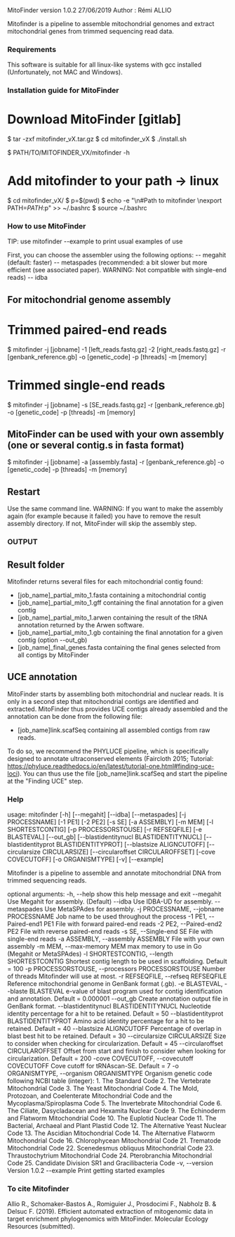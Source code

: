 MitoFinder version 1.0.2		27/06/2019
Author : Rémi ALLIO

Mitofinder is a pipeline to assemble mitochondrial genomes and extract mitochondrial genes from trimmed 
sequencing read data.

### Requirements

This software is suitable for all linux-like systems with gcc installed (Unfortunately, not MAC and Windows).

### Installation guide for MitoFinder

# Download MitoFinder [gitlab]

$ tar -zxf mitofinder_vX.tar.gz
$ cd mitofinder_vX
$ ./install.sh

$ PATH/TO/MITOFINDER_VX/mitofinder -h

# Add mitofinder to your path -> linux

$ cd mitofinder_vX/
$ p=$(pwd)
$ echo -e "\n#Path to mitofinder \nexport PATH=$PATH:$p" >> ~/.bashrc 
$ source ~/.bashrc

### How to use MitoFinder
TIP: use mitofinder --example to print usual examples of use

First, you can choose the assembler using the following options:
-- megahit 				(default: faster)
-- metaspades			(recommended: a bit slower but more efficient (see associated paper). WARNING: Not compatible with single-end reads)
-- idba

## For mitochondrial genome assembly 

# Trimmed paired-end reads
$ mitofinder -j [jobname] -1 [left_reads.fastq.gz] -2 [right_reads.fastq.gz] -r [genbank_reference.gb] -o [genetic_code] -p [threads] -m [memory]

# Trimmed single-end reads
$ mitofinder -j [jobname] -s [SE_reads.fastq.gz] -r [genbank_reference.gb] -o [genetic_code] -p [threads] -m [memory]

## MitoFinder can be used with your own assembly (one or several contig.s in fasta format)
$ mitofinder -j [jobname] -a [assembly.fasta] -r [genbank_reference.gb] -o [genetic_code] -p [threads] -m [memory]

## Restart
Use the same command line.
WARNING: If you want to make the assembly again (for example because it failed) you have to remove the result assembly directory. If not, MitoFinder will skip the assembly step.

### OUTPUT

## Result folder

Mitofinder returns several files for each mitochondrial contig found:
- [job_name]_partial_mito_1.fasta				containing a mitochondrial contig
- [job_name]_partial_mito_1.gff				containing the final annotation for a given contig
- [job_name]_partial_mito_1.arwen				containing the result of the tRNA annotation returned by the Arwen software.
- [job_name]_partial_mito_1.gb 				containing the final annotation for a given contig (option --out_gb)
- [job_name]_final_genes.fasta				containing the final genes selected from all contigs by MitoFinder 


## UCE annotation
MitoFinder starts by assembling both mitochondrial and nuclear reads. It is only in a second step that mitochondrial contigs are identified and extracted.
MitoFinder thus provides UCE contigs already assembled and the annotation can be done from the following file:
- [job_name]link.scafSeq 	containing all assembled contigs from raw reads. 

To do so, we recommend the PHYLUCE pipeline, which is specifically designed to annotate ultraconserved elements (Faircloth  2015; Tutorial: https://phyluce.readthedocs.io/en/latest/tutorial-one.html#finding-uce-loci).
You can thus use the file [job_name]link.scafSeq and start the pipeline at the "Finding UCE" step.

### Help
usage: mitofinder [-h] [--megahit] [--idba] [--metaspades] [-j PROCESSNAME]
                  [-1 PE1] [-2 PE2] [-s SE] [-a ASSEMBLY] [-m MEM]
                  [-l SHORTESTCONTIG] [-p PROCESSORSTOUSE] [-r REFSEQFILE]
                  [-e BLASTEVAL] [--out_gb]
                  [--blastidentitynucl BLASTIDENTITYNUCL]
                  [--blastidentityprot BLASTIDENTITYPROT]
                  [--blastsize ALIGNCUTOFF] [--circularsize CIRCULARSIZE]
                  [--circularoffset CIRCULAROFFSET] [-cove COVECUTOFF]
                  [-o ORGANISMTYPE] [-v] [--example]

Mitofinder is a pipeline to assemble and annotate mitochondrial DNA from
trimmed sequencing reads.

optional arguments:
  -h, --help            show this help message and exit
  --megahit             Use Megahit for assembly. (Default)
  --idba                Use IDBA-UD for assembly.
  --metaspades          Use MetaSPAdes for assembly.
  -j PROCESSNAME, --jobname PROCESSNAME
                        Job name to be used throughout the process
  -1 PE1, --Paired-end1 PE1
                        File with forward paired-end reads
  -2 PE2, --Paired-end2 PE2
                        File with reverse paired-end reads
  -s SE, --Single-end SE
                        File with single-end reads
  -a ASSEMBLY, --assembly ASSEMBLY
                        File with your own assembly
  -m MEM, --max-memory MEM
                        max memory to use in Go (Megahit or MetaSPAdes)
  -l SHORTESTCONTIG, --length SHORTESTCONTIG
                        Shortest contig length to be used in scaffolding.
                        Default = 100
  -p PROCESSORSTOUSE, --processors PROCESSORSTOUSE
                        Number of threads Mitofinder will use at most.
  -r REFSEQFILE, --refseq REFSEQFILE
                        Reference mitochondrial genome in GenBank format
                        (.gb).
  -e BLASTEVAL, --blaste BLASTEVAL
                        e-value of blast program used for contig
                        identification and annotation. Default = 0.000001
  --out_gb              Create annotation output file in GenBank format.
  --blastidentitynucl BLASTIDENTITYNUCL
                        Nucleotide identity percentage for a hit to be
                        retained. Default = 50
  --blastidentityprot BLASTIDENTITYPROT
                        Amino acid identity percentage for a hit to be
                        retained. Default = 40
  --blastsize ALIGNCUTOFF
                        Percentage of overlap in blast best hit to be
                        retained. Default = 30
  --circularsize CIRCULARSIZE
                        Size to consider when checking for circularization.
                        Default = 45
  --circularoffset CIRCULAROFFSET
                        Offset from start and finish to consider when looking
                        for circularization. Default = 200
  -cove COVECUTOFF, --covecutoff COVECUTOFF
                        Cove cutoff for tRNAscan-SE. Default = 7
  -o ORGANISMTYPE, --organism ORGANISMTYPE
                        Organism genetic code following NCBI table (integer):
                        1. The Standard Code 2. The Vertebrate Mitochondrial
                        Code 3. The Yeast Mitochondrial Code 4. The Mold,
                        Protozoan, and Coelenterate Mitochondrial Code and the
                        Mycoplasma/Spiroplasma Code 5. The Invertebrate
                        Mitochondrial Code 6. The Ciliate, Dasycladacean and
                        Hexamita Nuclear Code 9. The Echinoderm and Flatworm
                        Mitochondrial Code 10. The Euplotid Nuclear Code 11.
                        The Bacterial, Archaeal and Plant Plastid Code 12. The
                        Alternative Yeast Nuclear Code 13. The Ascidian
                        Mitochondrial Code 14. The Alternative Flatworm
                        Mitochondrial Code 16. Chlorophycean Mitochondrial
                        Code 21. Trematode Mitochondrial Code 22. Scenedesmus
                        obliquus Mitochondrial Code 23. Thraustochytrium
                        Mitochondrial Code 24. Pterobranchia Mitochondrial
                        Code 25. Candidate Division SR1 and Gracilibacteria
                        Code
  -v, --version         Version 1.0.2
  --example             Print getting started examples
  
### To cite Mitofinder

Allio R., Schomaker-Bastos A., Romiguier J., Prosdocimi F., Nabholz B. & Delsuc F. (2019). Efficient automated extraction of mitogenomic data in target enrichment phylogenomics with MitoFinder. Molecular Ecology Resources (submitted).
